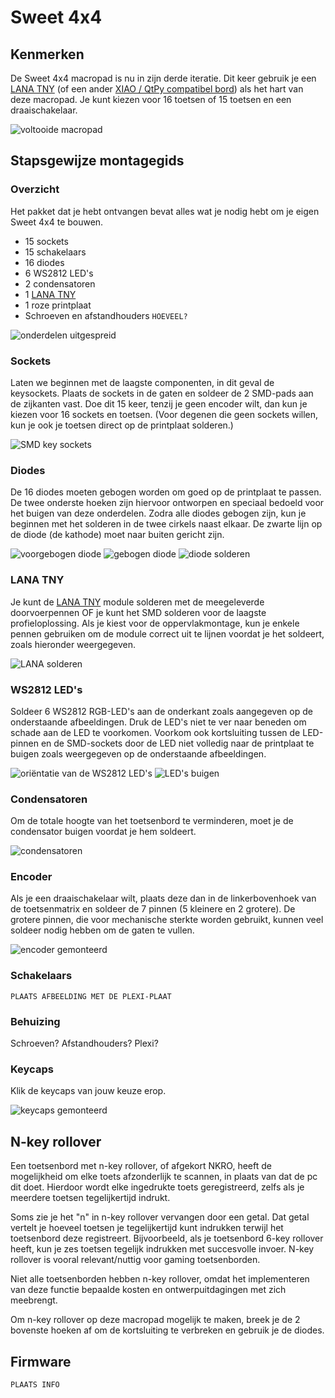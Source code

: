 # Sweet 4x4

## Kenmerken

De Sweet 4x4 macropad is nu in zijn derde iteratie. Dit keer gebruik je een [LANA TNY](https://phyx.be/LANA_TNY/) (of een ander [XIAO / QtPy compatibel bord](https://github.com/adafruit/awesome-qt-py)) als het hart van deze macropad. Je kunt kiezen voor 16 toetsen of 15 toetsen en een draaischakelaar.

![voltooide macropad](backlit.gif)

## Stapsgewijze montagegids

### Overzicht

Het pakket dat je hebt ontvangen bevat alles wat je nodig hebt om je eigen Sweet 4x4 te bouwen.

- 15 sockets
- 15 schakelaars
- 16 diodes
- 6 WS2812 LED's
- 2 condensatoren
- 1 [LANA TNY](https://phyx.be/LANA_TNY/)
- 1 roze printplaat
- Schroeven en afstandhouders `HOEVEEL?`

![onderdelen uitgespreid](overview.jpg)

### Sockets

Laten we beginnen met de laagste componenten, in dit geval de keysockets. Plaats de sockets in de gaten en soldeer de 2 SMD-pads aan de zijkanten vast. Doe dit 15 keer, tenzij je geen encoder wilt, dan kun je kiezen voor 16 sockets en toetsen. (Voor degenen die geen sockets willen, kun je ook je toetsen direct op de printplaat solderen.)

![SMD key sockets](sockets.jpg)

### Diodes

De 16 diodes moeten gebogen worden om goed op de printplaat te passen. De twee onderste hoeken zijn hiervoor ontworpen en speciaal bedoeld voor het buigen van deze onderdelen. Zodra alle diodes gebogen zijn, kun je beginnen met het solderen in de twee cirkels naast elkaar. De zwarte lijn op de diode (de kathode) moet naar buiten gericht zijn.

![voorgebogen diode](diode1.jpg)
![gebogen diode](diode2.jpg)
![diode solderen](diode3.jpg)

### LANA TNY

Je kunt de [LANA TNY](https://phyx.be/LANA_TNY/) module solderen met de meegeleverde doorvoerpennen OF je kunt het SMD solderen voor de laagste profieloplossing. Als je kiest voor de oppervlakmontage, kun je enkele pennen gebruiken om de module correct uit te lijnen voordat je het soldeert, zoals hieronder weergegeven.

![LANA solderen](lana.jpg)

### WS2812 LED's

Soldeer 6 WS2812 RGB-LED's aan de onderkant zoals aangegeven op de onderstaande afbeeldingen. Druk de LED's niet te ver naar beneden om schade aan de LED te voorkomen. Voorkom ook kortsluiting tussen de LED-pinnen en de SMD-sockets door de LED niet volledig naar de printplaat te buigen zoals weergegeven op de onderstaande afbeeldingen.

![oriëntatie van de WS2812 LED's](ws2812_1.jpg)
![LED's buigen](ws2812_2.jpg)

### Condensatoren

Om de totale hoogte van het toetsenbord te verminderen, moet je de condensator buigen voordat je hem soldeert.

![condensatoren](capacitors.jpg)

### Encoder

Als je een draaischakelaar wilt, plaats deze dan in de linkerbovenhoek van de toetsenmatrix en soldeer de 7 pinnen (5 kleinere en 2 grotere). De grotere pinnen, die voor mechanische sterkte worden gebruikt, kunnen veel soldeer nodig hebben om de gaten te vullen.

![encoder gemonteerd](encoder.jpg)

### Schakelaars

`PLAATS AFBEELDING MET DE PLEXI-PLAAT`

### Behuizing

Schroeven? Afstandhouders? Plexi?

### Keycaps

Klik de keycaps van jouw keuze erop.

![keycaps gemonteerd](keycaps.jpg)

## N-key rollover

Een toetsenbord met n-key rollover, of afgekort NKRO, heeft de mogelijkheid om elke toets afzonderlijk te scannen, in plaats van dat de pc dit doet. Hierdoor wordt elke ingedrukte toets geregistreerd, zelfs als je meerdere toetsen tegelijkertijd indrukt.

Soms zie je het "n" in n-key rollover vervangen door een getal. Dat getal vertelt je hoeveel toetsen je tegelijkertijd kunt indrukken terwijl het toetsenbord deze registreert. Bijvoorbeeld, als je toetsenbord 6-key rollover heeft, kun je zes toetsen tegelijk indrukken met succesvolle invoer. N-key rollover is vooral relevant/nuttig voor gaming toetsenborden.

Niet alle toetsenborden hebben n-key rollover, omdat het implementeren van deze functie bepaalde kosten en ontwerpuitdagingen met zich meebrengt.

Om n-key rollover op deze macropad mogelijk te maken, breek je de 2 bovenste hoeken af om de kortsluiting te verbreken en gebruik je de diodes.

## Firmware

`PLAATS INFO`
